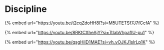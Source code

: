 # Discipline

{% embed url="https://youtu.be/t2cqZdoHH8I?si=M5UTETSf7J7fCcfA" %}

{% embed url="https://youtu.be/8RKtCXheAjY?si=TtIabVhpafIU-pu1" %}

{% embed url="https://youtu.be/qsgHiID1MAE?si=vh_vOJKJ1slrLp1K" %}
